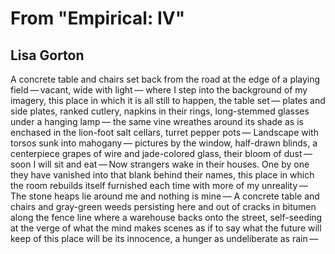 # From "Empirical: IV"
## Lisa Gorton
A concrete table and chairs set back from the road
at the edge of a playing field — vacant, wide with light —
where I step into the background of my imagery, this place
in which it is all still to happen, the table set —
plates and side plates, ranked cutlery, napkins
in their rings, long-stemmed glasses under a hanging lamp —
the same vine wreathes around its shade as is enchased
in the lion-foot salt cellars, turret pepper pots —
Landscape with torsos sunk into mahogany —
pictures by the window, half-drawn blinds, a centerpiece
grapes of wire and jade-colored glass, their bloom of dust —
soon I will sit and eat — Now strangers wake in their houses.
One by one they have vanished into that blank
behind their names, this place in which the room rebuilds itself
furnished each time with more of my unreality —
The stone heaps lie around me and nothing is mine —
A concrete table and chairs and gray-green weeds persisting
here and out of cracks in bitumen along the fence line
where a warehouse backs onto the street, self-seeding
at the verge of what the mind makes scenes as if to say
what the future will keep of this place will be its innocence,
a hunger as undeliberate as rain —